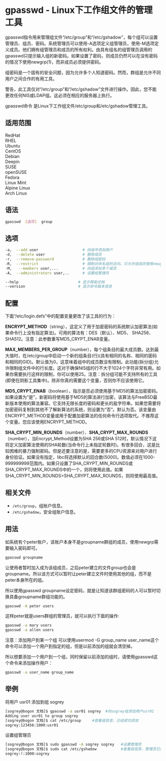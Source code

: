 # gpasswd - Linux下工作组文件的管理工具
gpasswd指令用来管理组文件“/etc/group”和“/etc/gshadow”，每个组可以设置管理员、组员、密码。系统管理员可以使用-A选项定义组管理员，使用-M选项定义成员。他们拥有组管理员和成员的所有权利。由具有组名的组管理员调用的gpasswd只提示输入组的新密码。如果设置了密码，则成员仍然可以在没有密码的情况下使用newgrp(1)，而非成员必须提供密码。

组密码是一个固有的安全问题，因为允许多个人知道密码。然而，群组是允许不同用户之间合作的有用工具。

警告，此工具仅对“/etc/group”和“/etc/gshadow”文件进行操作。因此，您不能更改任何NIS或LDAP组。这必须在相应的服务器上执行。

gpasswd命令 是Linux下工作组文件/etc/group和/etc/gshadow管理工具。

## 适用范围

<!-- <div class="svg linux">Linux</div> -->
<div class="svg redhat">RedHat</div>
<div class="svg rhel">RHEL</div>
<div class="svg ubuntu">Ubuntu</div>
<div class="svg centos">CentOS</div>
<div class="svg debian">Debian</div>
<div class="svg deepin">Deepin</div>
<div class="svg suse">SUSE</div>
<div class="svg opensuse">openSUSE</div>
<div class="svg fedora">Fedora</div>
<div class="svg linuxmint">Linux Mint</div>
<!-- <div class="svg mxlinux">MX Linux</div> -->
<div class="svg alpinelinux">Alpine Linux</div>
<div class="svg archlinux">Arch Linux</div>

## 语法

``` bash
gpasswd  [选项]  group
```

## 选项

``` bash
-a,  --add user                    # 向组中添加用户
-d,  --delete user                 # 删除成员
-r,  --remove-password             # 删除组密码
-R,  --restrict                    # 限制对命名组的访问。只允许组成员使用newgrp加入命名组。
-M,   --members user,...           # 向组添加多个成员
-A,  --administrators user,..      # 设置组管理员

--help                           # 显示帮助文档
--version                        # 显示命令版本信息
```
## 配置

下面“/etc/login.defs”中的配置变量更改了该工具的行为：

**ENCRYPT_METHOD**（string），这定义了用于加密密码的系统默认加密算法(如果命令行上没有指定算法)。可用的算法有：DES（默认）、MD5、 SHA256、SHA512。注意：此参数重写MD5_CRYPT_ENAB变量。

**MAX_MEMBERS_PER_GROUP**（number），每个组条目的最大成员数。达到最大值时，在/etc/group中启动一个新的组条目(行)(具有相同的名称、相同的密码和相同的GID)。默认值为0，这意味着组中的成员数没有限制。此功能(拆分组)允许限制组文件中的行长度。这对于确保NIS组的行不大于1024个字符非常有用。如果你需要执行这样的限制，你可以使用25。注意：拆分组可能不支持所有的工具(即使在阴影工具集中)。除非你真的需要这个变量，否则你不应该使用它。

**MD5_CRYPT_ENAB**（boolean），指示是否必须使用基于MD5的算法加密密码。如果设置为“是”，新密码将使用基于MD5的算法进行加密，该算法与FreeBSD最新版本使用的算法兼容。它支持无限长度的密码和更长的盐字符串。如果您需要将加密密码复制到其他不了解新算法的系统，则设置为“否”。默认为否。该变量由ENCRYPT_METHOD变量或用于配置加密算法的任何命令行选项取代。不推荐这个变量。您应该使用ENCRYPT_METHOD。

**SHA_CRYPT_MIN_ROUNDS**（number）、**SHA_CRYPT_MAX_ROUNDS**（number），当Encrypt_Method设置为SHA 256或SHA 512时，默认情况下这将定义加密算法使用的SHA轮数(当命令行上未指定轮数时)。有很多回合，这是比较困难的暴力强制密码。但是还要注意的是，需要更多的CPU资源来对用户进行身份验证。如果没有指定，libc将选择默认的回合数(5000)。数值必须在1000-999999999范围内。如果只设置了SHA_CRYPT_MIN_ROUNDS或SHA_CRYPT_MAX_ROUNDS中的一个，则将使用此值。如果SHA_CRYPT_MIN_ROUNDS>SHA_CRYPT_MAX_ROUNDS，则将使用最高值。

## 相关文件

- `/etc/group`，组账户信息。
- `/etc/gshadow`，安全组账户信息。

## 用法
如系统有个peter账户，该账户本身不是groupname群组的成员，使用newgrp需要输入密码即可。
``` bash
gpasswd groupname
```
让使用者暂时加入成为该组成员，之后peter建立的文件group也会是groupname。所以该方式可以暂时让peter建立文件时使用其他的组，而不是peter本身所在的组。

所以使用gpasswd groupname设定密码，就是让知道该群组密码的人可以暂时切换具备groupname群组功能的。
``` bash
gpasswd -A peter users
```
这样peter就是users群组的管理员，就可以执行下面的操作:
``` bash
gpasswd -a mary users
gpasswd -a allen users
```
注意：添加用户到某一个组 可以使用usermod -G group_name user_name这个命令可以添加一个用户到指定的组，但是以前添加的组就会清空掉。

所以想要添加一个用户到一个组，同时保留以前添加的组时，请使用gpasswd这个命令来添加操作用户：
``` bash
gpasswd -a user_name group_name
```
## 举例

将用户 usr01 添加到组 sogrey
``` bash
[sogrey@bogon 文档]$ gpasswd -a usr01 sogrey  #向sogrey组添加用户usr01
Adding user usr01 to group sogrey
[sogrey@bogon 文档]$ cat /etc/group     #查看组信息，已经成功添加
sogrey:123456:1000:usr01
```

设置组管理员
``` bash
[sogrey@bogon 文档]$ sudo gpasswd -A sogrey sogrey   #设置管理员
[sogrey@bogon 文档]$ sudo cat /etc/gshadow           #查看组信息，管理员已经设置
sogrey:!:1000:sogrey
```